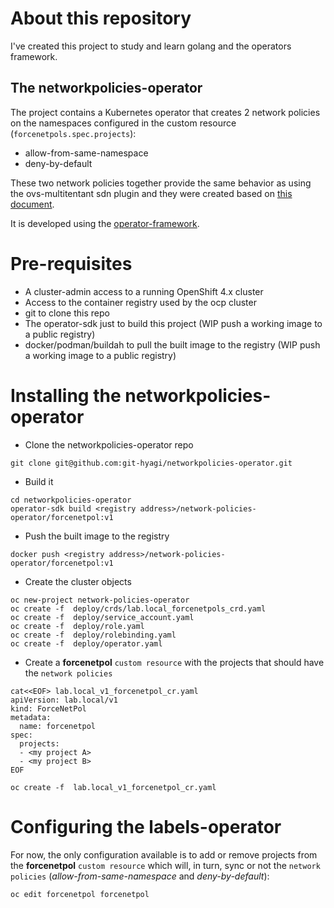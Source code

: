 # About this repository
I've created this project to study and learn golang and the operators framework.

## The networkpolicies-operator
The project contains a Kubernetes operator that creates 2 network policies on the namespaces configured in the custom resource (`forcenetpols.spec.projects`):
* allow-from-same-namespace 
* deny-by-default

These two network policies together provide the same behavior as using the ovs-multitentant sdn plugin and they were created based on [this document](https://docs.openshift.com/container-platform/3.11/admin_guide/managing_networking.html#admin-guide-networking-networkpolicy).

It is developed using the [operator-framework](https://operatorframework.io/).

# Pre-requisites
- A cluster-admin access to a running OpenShift 4.x cluster
- Access to the container registry used by the ocp cluster
- git to clone this repo
- The operator-sdk just to build this project (WIP push a working image to a public registry)
- docker/podman/buildah to pull the built image to the registry (WIP push a working image to a public registry)


# Installing the networkpolicies-operator
* Clone the networkpolicies-operator repo
~~~
git clone git@github.com:git-hyagi/networkpolicies-operator.git
~~~

* Build it
~~~
cd networkpolicies-operator
operator-sdk build <registry address>/network-policies-operator/forcenetpol:v1
~~~

* Push the built image to the registry
~~~
docker push <registry address>/network-policies-operator/forcenetpol:v1
~~~

* Create the cluster objects
~~~
oc new-project network-policies-operator
oc create -f  deploy/crds/lab.local_forcenetpols_crd.yaml 
oc create -f  deploy/service_account.yaml
oc create -f  deploy/role.yaml
oc create -f  deploy/rolebinding.yaml
oc create -f  deploy/operator.yaml
~~~

* Create a **forcenetpol** `custom resource` with the projects that should have the `network policies`
~~~
cat<<EOF> lab.local_v1_forcenetpol_cr.yaml
apiVersion: lab.local/v1
kind: ForceNetPol
metadata:
  name: forcenetpol
spec:
  projects:
  - <my project A>
  - <my project B>
EOF

oc create -f  lab.local_v1_forcenetpol_cr.yaml 
~~~

# Configuring the labels-operator
For now, the only configuration available is to add or remove projects from the **forcenetpol** `custom resource` which will, in turn, sync or not the `network policies` (*allow-from-same-namespace* and *deny-by-default*):
~~~
oc edit forcenetpol forcenetpol
~~~
